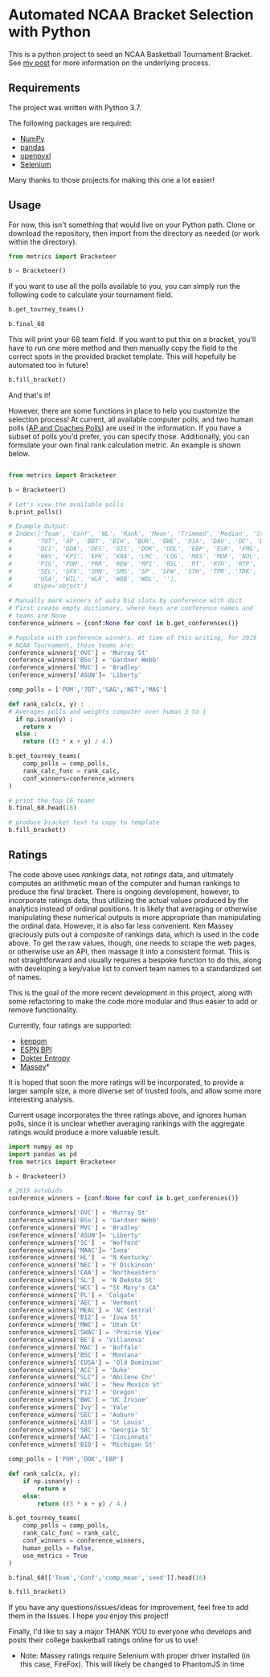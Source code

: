 # Automated NCAA Bracket Selection with Python
This is a python project to seed an NCAA Basketball Tournament Bracket. See [my post](https://ryangooch.github.io/Automated-Selection-Committee/) for more information on the underlying process.

## Requirements
The project was written with Python 3.7.

The following packages are required:

* [NumPy](http://www.numpy.org/)
* [pandas](http://pandas.pydata.org/)
* [openpyxl](https://openpyxl.readthedocs.io/en/default/)
* [Selenium](https://selenium-python.readthedocs.io/)

Many thanks to those projects for making this one a lot easier!

## Usage
For now, this isn't something that would live on your Python path. Clone or download the repository, then import from the directory as needed (or work within the directory).

``` python
from metrics import Bracketeer

b = Bracketeer()
```

If you want to use all the polls available to you, you can simply run the following code to calculate your tournament field.

``` python
b.get_tourney_teams()

b.final_68
```

This will print your 68 team field. If you want to put this on a bracket, you'll have to run one more method and then manually copy the field to the correct spots in the provided bracket template. This will hopefully be automated too in future!

``` python
b.fill_bracket()
```

And that's it! 

However, there are some functions in place to help you customize the selection process! At current, all available computer polls, and two human polls ([AP and Coaches Polls](http://www.espn.com/mens-college-basketball/rankings)) are used in the information. If you have a subset of polls you'd prefer, you can specify those. Additionally, you can formulate your own final rank calculation metric. An example is shown below.

``` python

from metrics import Bracketeer

b = Bracketeer()

# Let's view the available polls
b.print_polls()

# Example Output:
# Index(['Team', 'Conf', 'WL', 'Rank', 'Mean', 'Trimmed', 'Median', 'StDev',
#       '7OT', 'AP', 'BBT', 'BIH', 'BUR', 'BWE', 'D1A', 'DAV', 'DC', 'DC2',
#       'DCI', 'DDB', 'DES', 'DII', 'DOK', 'DOL', 'EBP', 'ESR', 'FMG', 'FSH',
#       'HAS', 'KPI', 'KPK', 'KRA', 'LMC', 'LOG', 'MAS', 'MOR', 'NOL', 'PGH',
#       'PIG', 'POM', 'PRR', 'REW', 'RPI', 'RSL', 'RT', 'RTH', 'RTP', 'SAG',
#       'SEL', 'SFX', 'SMN', 'SMS', 'SP', 'SPW', 'STH', 'TPR', 'TRK', 'TRP',
#       'USA', 'WIL', 'WLK', 'WOB', 'WOL', ''],
#      dtype='object')

# Manually mark winners of auto bid slots by conference with dict
# First create empty dictionary, where keys are conference names and 
# teams are None
conference_winners = {conf:None for conf in b.get_conferences()}

# Populate with conference winners. At time of this writing, for 2019
# NCAA Tournament, those teams are:
conference_winners['OVC'] = 'Murray St'
conference_winners['BSo'] = 'Gardner Webb'
conference_winners['MVC'] = 'Bradley'
conference_winners['ASUN']= 'Liberty'

comp_polls = ['POM','7OT','SAG','NET','MAS']

def rank_calc(x, y) :
# Averages polls and weights computer over human 3 to 1
  if np.isnan(y) :
    return x
  else :
    return ((3 * x + y) / 4.)

b.get_tourney_teams(
    comp_polls = comp_polls,
    rank_calc_func = rank_calc,
    conf_winners=conference_winners
)

# print the top 16 teams
b.final_68.head(16)

# produce bracket text to copy to template
b.fill_bracket()
```

## Ratings
The code above uses *rankings* data, not *ratings* data, and ultimately computes an arithmetic mean of the computer and human rankings to produce the final bracket. There is ongoing development, however, to incorporate ratings data, thus utilizing the actual values produced by the analytics instead of ordinal positions. It is likely that averaging or otherwise manipulating these numerical outputs is more appropriate than manipulating the ordinal data. However, it is also far less convenient. Ken Massey graciously puts out a composite of rankings data, which is used in the code above. To get the raw values, though, one needs to scrape the web pages, or otherwise use an API, then massage it into a consistent format. This is not straightforward and usually requires a bespoke function to do this, along with developing a key/value list to convert team names to a standardized set of names.

This is the goal of the more recent development in this project, along with some refactoring to make the code more modular and thus easier to add or remove functionality.

Currently, four ratings are supported: 
* [kenpom](https://kenpom.com/)
* [ESPN BPI](http://www.espn.com/mens-college-basketball/bpi)
* [Dokter Entropy](http://www.timetravelsports.com/colbb.html)
* [Massey](https://www.masseyratings.com/cb/ncaa-d1/ratings)*

It is hoped that soon the more ratings will be incorporated, to provide a larger sample size, a more diverse set of trusted tools, and allow some more interesting analysis.

Current usage incorporates the three ratings above, and ignores human polls, since it is unclear whether averaging rankings with the aggregate ratings would produce a more valuable result.

```python
import numpy as np
import pandas as pd
from metrics import Bracketeer

b = Bracketeer()

# 2019 autobids
conference_winners = {conf:None for conf in b.get_conferences()}

conference_winners['OVC'] = 'Murray St'
conference_winners['BSo'] = 'Gardner Webb'
conference_winners['MVC'] = 'Bradley'
conference_winners['ASUN']= 'Liberty'
conference_winners['SC']  = 'Wofford'
conference_winners['MAAC']= 'Iona'
conference_winners['HL']  = 'N Kentucky'
conference_winners['NEC'] = 'F Dickinson'
conference_winners['CAA'] = 'Northeastern'
conference_winners['SL']  = 'N Dakota St'
conference_winners['WCC'] = "St Mary's CA"
conference_winners['PL'] = 'Colgate'
conference_winners['AEC'] = 'Vermont'
conference_winners['MEAC'] = 'NC Central'
conference_winners['B12'] = 'Iowa St'
conference_winners['MWC'] = 'Utah St'
conference_winners['SWAC'] = 'Prairie View'
conference_winners['BE'] = 'Villanova'
conference_winners['MAC'] = 'Buffalo'
conference_winners['BSC'] = 'Montana'
conference_winners['CUSA'] = 'Old Dominion'
conference_winners['ACC'] = 'Duke'
conference_winners["SLC"] = 'Abilene Chr'
conference_winners['WAC'] = 'New Mexico St'
conference_winners['P12'] = 'Oregon'
conference_winners['BWC'] = 'UC Irvine'
conference_winners['Ivy'] = 'Yale'
conference_winners['SEC'] = 'Auburn'
conference_winners['A10'] = 'St Louis'
conference_winners['SBC'] = 'Georgia St'
conference_winners['AAC'] = 'Cincinnati'
conference_winners['B10'] = 'Michigan St'

comp_polls = ['POM','DOK','EBP']

def rank_calc(x, y):
    if np.isnan(y) :
        return x
    else:
        return ((3 * x + y) / 4.)

b.get_tourney_teams(
    comp_polls = comp_polls,
    rank_calc_func = rank_calc,
    conf_winners = conference_winners,
    human_polls = False,
    use_metrics = True
)

b.final_68[['Team','Conf','comp_mean','seed']].head(16)

b.fill_bracket()
```

If you have any questions/issues/ideas for improvement, feel free to add them in the Issues. I hope you enjoy this project!

Finally, I'd like to say a major THANK YOU to everyone who develops and posts their college basketball ratings online for us to use!


* Note: Massey ratings require Selenium with proper driver installed (in this case, FireFox). This will likely be changed to PhantomJS in time





